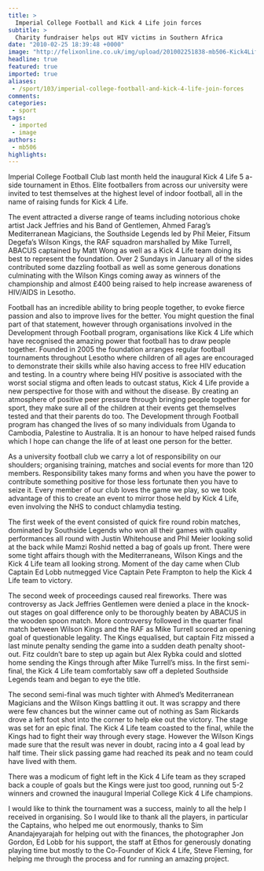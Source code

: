 ```yaml
---
title: >
  Imperial College Football and Kick 4 Life join forces
subtitle: >
  Charity fundraiser helps out HIV victims in Southern Africa
date: "2010-02-25 18:39:48 +0000"
image: "http://felixonline.co.uk/img/upload/201002251838-mb506-Kick4Lif.jpg"
headline: true
featured: true
imported: true
aliases:
 - /sport/103/imperial-college-football-and-kick-4-life-join-forces
comments:
categories:
 - sport
tags:
 - imported
 - image
authors:
 - mb506
highlights:
---
```


Imperial College Football Club last month held the inaugural Kick 4 Life 5 a-side tournament in Ethos. Elite footballers from across our university were invited to test themselves at the highest level of indoor football, all in the name of raising funds for Kick 4 Life.

The event attracted a diverse range of teams including notorious choke artist Jack Jeffries and his Band of Gentlemen, Ahmed Farag’s Mediterranean Magicians, the Southside Legends led by Phil Meier, Fitsum Degefa’s Wilson Kings, the RAF squadron marshalled by Mike Turrell, ABACUS captained by Matt Wong as well as a Kick 4 Life team doing its best to represent the foundation. Over 2 Sundays in January all of the sides contributed some dazzling football as well as some generous donations culminating with the Wilson Kings coming away as winners of the championship and almost £400 being raised to help increase awareness of HIV/AIDS in Lesotho.

Football has an incredible ability to bring people together, to evoke fierce passion and also to improve lives for the better. You might question the final part of that statement, however through organisations involved in the Development through Football program, organisations like Kick 4 Life which have recognised the amazing power that football has to draw people together. Founded in 2005 the foundation arranges regular football tournaments throughout Lesotho where children of all ages are encouraged to demonstrate their skills while also having access to free HIV education and testing. In a country where being HIV positive is associated with the worst social stigma and often leads to outcast status, Kick 4 Life provide a new perspective for those with and without the disease. By creating an atmosphere of positive peer pressure through bringing people together for sport, they make sure all of the children at their events get themselves tested and that their parents do too. The Development through Football program has changed the lives of so many individuals from Uganda to Cambodia, Palestine to Australia. It is an honour to have helped raised funds which I hope can change the life of at least one person for the better.

As a university football club we carry a lot of responsibility on our shoulders; organising training, matches and social events for more than 120 members. Responsibility takes many forms and when you have the power to contribute something positive for those less fortunate then you have to seize it. Every member of our club loves the game we play, so we took advantage of this to create an event to mirror those held by Kick 4 Life, even involving the NHS to conduct chlamydia testing.

The first week of the event consisted of quick fire round robin matches, dominated by Southside Legends who won all their games with quality performances all round with Justin Whitehouse and Phil Meier looking solid at the back while Mamzi Roshid netted a bag of goals up front. There were some tight affairs though with the Mediterraneans, Wilson Kings and the Kick 4 Life team all looking strong. Moment of the day came when Club Captain Ed Lobb nutmegged Vice Captain Pete Frampton to help the Kick 4 Life team to victory.

The second week of proceedings caused real fireworks. There was controversy as Jack Jeffries Gentlemen were denied a place in the knock-out stages on goal difference only to be thoroughly beaten by ABACUS in the wooden spoon match. More controversy followed in the quarter final match between Wilson Kings and the RAF as Mike Turrell scored an opening goal of questionable legality. The Kings equalised, but captain Fitz missed a last minute penalty sending the game into a sudden death penalty shoot-out. Fitz couldn’t bare to step up again but Alex Rybka could and slotted home sending the Kings through after Mike Turrell’s miss. In the first semi-final, the Kick 4 Life team comfortably saw off a depleted Southside Legends team and began to eye the title.

The second semi-final was much tighter with Ahmed’s Mediterranean Magicians and the Wilson Kings battling it out. It was scrappy and there were few chances but the winner came out of nothing as Sam Rickards drove a left foot shot into the corner to help eke out the victory. The stage was set for an epic final. The Kick 4 Life team coasted to the final, while the Kings had to fight their way through every stage. However the Wilson Kings made sure that the result was never in doubt, racing into a 4 goal lead by half time. Their slick passing game had reached its peak and no team could have lived with them.

There was a modicum of fight left in the Kick 4 Life team as they scraped back a couple of goals but the Kings were just too good, running out 5-2 winners and crowned the inaugural Imperial College Kick 4 Life champions.

I would like to think the tournament was a success, mainly to all the help I received in organising. So I would like to thank all the players, in particular the Captains, who helped me out enormously, thanks to Sim Anandajeyarajah for helping out with the finances, the photographer Jon Gordon, Ed Lobb for his support, the staff at Ethos for generously donating playing time but mostly to the Co-Founder of Kick 4 Life, Steve Fleming, for helping me through the process and for running an amazing project.
